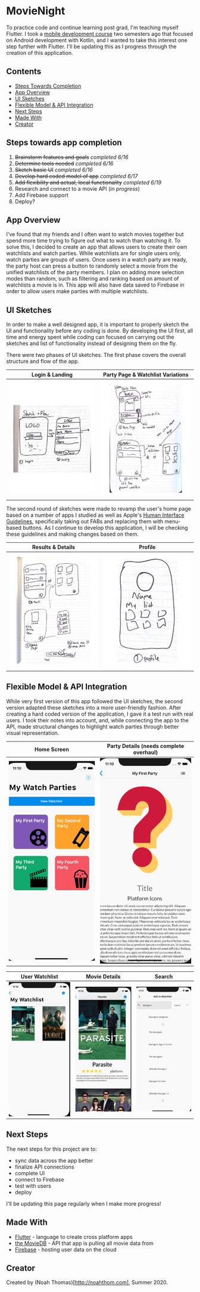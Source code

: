 # MovieNight

To practice code and continue learning post grad, I'm teaching myself Flutter. I took a [mobile development course](https://github.com/n0ahth0mas/AIT_ANDROID) two semesters ago that focused on Android development with Kotlin, and I wanted to take this interest one step further with Flutter. I'll be updating this as I progress through the creation of this application.

## Contents

 - [Steps Towards Completion](#comp)
 - [App Overview](#overview)
 - [UI Sketches](#sketch)
 - [Flexible Model & API Integration](#flex)
 - [Next Steps](#next)
 - [Made With](#made)
 - [Creator](#create)




<a name="comp">

## Steps towards app completion
</a>

 1. ~~Brainstorm features and goals~~ *completed 6/16*
 2. ~~Determine tools needed~~ *completed 6/16*
 3. ~~Sketch basic UI~~ *completed 6/16*
 4. ~~Develop hard coded model of app~~ *completed 6/17*
 5. ~~Add flexibility and actual, local functionality~~ *completed 6/19*
 6. Research and connect to a movie API (*in progress*)
 7. Add Firebase support
 8. Deploy?

<a name="overview">

## App Overview

</a>

I've found that my friends and I often want to watch movies together but spend more time trying to figure out what to watch than watching it. To solve this, I decided to create an app that allows users to create their own watchlists and watch parties. While watchlists are for single users only, watch parties are groups of users. Once users in a watch party are ready, the party host can press a button to randomly select a movie from the unified watchlists of the party members. I plan on adding more selection modes than random, such as filtering and ranking based on amount of watchlists a movie is in. This app will also have data saved to Firebase in order to allow users make parties with multiple watchlists.

<a name="sketch">

## UI Sketches

</a>

In order to make a well designed app, it is important to properly sketch the UI and functionality before any coding is done. By developing the UI first, all time and energy spent while coding can focused on carrying out the sketches and list of functionality instead of designing them on the fly.

There were two phases of UI sketches. The first phase covers the overall structure and flow of the app.

| Login & Landing  | Party Page & Watchlist Variations |
| ------------- | ------------- |
| ![Login & Landing ](readmeImgs/newv11.png) | ![ Party Page & Watchlist Variations](readmeImgs/v12.png)|

The second round of sketches were made to revamp the user's home page based on a number of apps I studied as well as Apple's [Human Interface Guidelines](https://developer.apple.com/design/human-interface-guidelines/), specifically taking out FABs and replacing them with menu-based buttons. As I continue to develop this application, I will be checking these guidelines and making changes based on them.

| Results & Details | Profile |
| ------------- | ------------- |
| ![Results & Details ](readmeImgs/v13.png) | ![ Profile](readmeImgs/v14.png)|

<a name="flex">

## Flexible Model & API Integration

</a>

While very first version of this app followed the UI sketches, the second version adapted these sketches into a more user-friendly fashion. After creating a hard coded version of the application, I gave it a test run with real users. I took their notes into account, and, while connecting the app to the API, made structural changes to highlight watch parties through better visual representation.

| Home Screen | Party Details (needs complete overhaul) |
| ------------- | ------------- |
| ![Home Screen ](readmeImgs/current1.png) | ![ Party Details](readmeImgs/current2.png)|

| User Watchlist | Movie Details| Search|
| ------------- | ------------- |------------- |
| ![User Watchlist ](readmeImgs/current3.png) | ![ Movie Details](readmeImgs/current4.png)| ![ Search](readmeImgs/current5.png)|

<a name="next">

## Next Steps

</a>

The next steps for this project are to:
  - sync data across the app better
  - finalize API connections
  - complete UI
  - connect to Firebase
  - test with users
  - deploy

I'll be updating this page regularly when I make more progress!

<a name="made">

## Made With
</a>

- [Flutter](https://flutter.dev/) - language to create cross platform apps
- [the MovieDB](https://www.themoviedb.org/) - API that app is pulling all movie data from
- [Firebase](https://firebase.google.com/) - hosting user data on the cloud

<a name = "create">

## Creator

</a>

Created by (Noah Thomas)[http://noahthom.com], Summer 2020.
